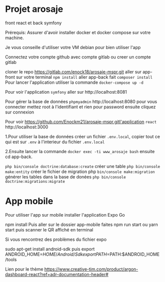 # Projet arosaje 
front react et back symfony 

Prérequis:
Assurer d'avoir installer docker et docker compose sur votre machine.

Je vous conseille d'utiliser votre VM debian pour bien utiliser l'app

Connectez votre compte github avec compte gitlab ou creer un compte gitlab

cloner le repo https://gitlab.com/enock18/arosaje-mspr.git
aller sur app-front sur votre terminal `npm install`
aller app-back fait `composer install`
Pour lancer l'application utiliser la commande `docker-compose up -d`

Pour voir l'application `symfony` aller sur http://localhost:8081 

Pour gérer la base de données `phpmyadmin` http://localhost:8080
pour vous connecter mettez root à l'identifiant et rien pour password ensuite cliquez sur connexion

Pour voir https://github.com/Enockm21/arosaje-mspr.gitl'application `react` http://localhost:3000



1.Pour utiliser la base de données créer un fichier `.env.local`, copier tout ce qui est  sur `.env` à l'interieur du fichier `.env.local` 

2.Ensuite lancer la commande `docker exec -ti www_arosaje bash` ensuite cd app-back.

`php bin/console doctrine:database:create`
créer une table
`php bin/console make:entity` 
créer le fichier de migration
php `bin/console make:migration`
générer les tables dans la base de donées
`php bin/console doctrine:migrations:migrate`

# App mobile

Pour utiliser l'app sur mobile installer l'application Expo Go 

npm install
Puis aller sur le dossier app-mobile faites npm run start ou yarn start
puis scanner le QR affiché en terminal

Si vous rencontrez des problèmes du fichier expo

sudo apt-get install android-sdk
puis 
export ANDROID_HOME=$HOME/Android/Sdk
export PATH=$PATH:$ANDROID_HOME/tools

Lien pour le thème
https://www.creative-tim.com/product/argon-dashboard-react?ref=adr-documentation-header#
